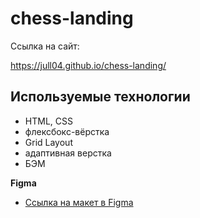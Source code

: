 # chess-landing
Ссылка на сайт:

https://jull04.github.io/chess-landing/


## Используемые технологии

* HTML, CSS
* флексбокс-вёрстка
* Grid Layout
* адаптивная верстка
* БЭМ


**Figma**

* [Ссылка на макет в Figma](https://www.figma.com/file/mbUi7prsyinFITFz5Rmzy8/%D0%94%D0%B8%D0%B7%D0%B0%D0%B9%D0%BD-%D0%B4%D0%BB%D1%8F-%D0%B2%D0%B5%D1%80%D1%81%D1%82%D0%BA%D0%B8-%7C-%D0%A2%D0%B5%D1%81%D1%82%D0%BE%D0%B2%D1%8B%D0%B9-%D0%BB%D0%B5%D0%BD%D0%B4%D0%B8%D0%BD%D0%B3?type=design&node-id=69-1068&mode=design&t=B2s2ecIRzLovMTUR-0)

